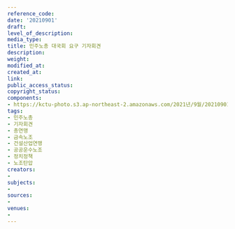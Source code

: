 ```yaml
---
reference_code: 
date: '20210901'
draft: 
level_of_description: 
media_type: 
title: 민주노총 대국회 요구 기자회견
description: 
weight: 
modified_at: 
created_at: 
link: 
public_access_status: 
copyright_status: 
components:
- https://kctu-photo.s3.ap-northeast-2.amazonaws.com/2021년/9월/20210901-민주노총+대국회+요구+기자회견_민주노총_기자회견_총연맹_금속노조_건설산업연맹_공공운수노조_정치정책_노조탄압/_1D20149.jpg
tags:
- 민주노총
- 기자회견
- 총연맹
- 금속노조
- 건설산업연맹
- 공공운수노조
- 정치정책
- 노조탄압
creators:
- 
subjects:
- 
sources:
- 
venues:
- 
---
```

